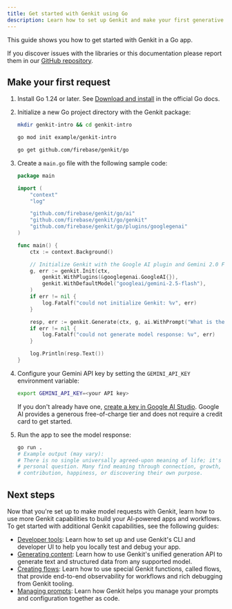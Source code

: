 ```yaml
---
title: Get started with Genkit using Go
description: Learn how to set up Genkit and make your first generative AI request in a Go application.
---
```


This guide shows you how to get started with Genkit in a Go app.

If you discover issues with the libraries or this documentation please report
them in our [GitHub repository](https://github.com/firebase/genkit/).

## Make your first request

1.  Install Go 1.24 or later. See [Download and install](https://go.dev/doc/install)
    in the official Go docs.

2.  Initialize a new Go project directory with the Genkit package:

    ```bash
    mkdir genkit-intro && cd genkit-intro

    go mod init example/genkit-intro

    go get github.com/firebase/genkit/go
    ```

3.  Create a `main.go` file with the following sample code:

    ```go
    package main

    import (
        "context"
        "log"

        "github.com/firebase/genkit/go/ai"
        "github.com/firebase/genkit/go/genkit"
        "github.com/firebase/genkit/go/plugins/googlegenai"
    )

    func main() {
        ctx := context.Background()

        // Initialize Genkit with the Google AI plugin and Gemini 2.0 Flash.
        g, err := genkit.Init(ctx,
            genkit.WithPlugins(&googlegenai.GoogleAI{}),
            genkit.WithDefaultModel("googleai/gemini-2.5-flash"),
        )
        if err != nil {
            log.Fatalf("could not initialize Genkit: %v", err)
        }

        resp, err := genkit.Generate(ctx, g, ai.WithPrompt("What is the meaning of life?"))
        if err != nil {
            log.Fatalf("could not generate model response: %v", err)
        }

        log.Println(resp.Text())
    }
    ```

4.  Configure your Gemini API key by setting the `GEMINI_API_KEY` environment
    variable:

    ```bash
    export GEMINI_API_KEY=<your API key>
    ```

    If you don't already have one, [create a key in Google AI Studio](https://aistudio.google.com/apikey).
    Google AI provides a generous free-of-charge tier and does not require a
    credit card to get started.

5.  Run the app to see the model response:

    ```bash
    go run .
    # Example output (may vary):
    # There is no single universally agreed-upon meaning of life; it's a deeply
    # personal question. Many find meaning through connection, growth,
    # contribution, happiness, or discovering their own purpose.
    ```

## Next steps

Now that you're set up to make model requests with Genkit, learn how to use more
Genkit capabilities to build your AI-powered apps and workflows. To get started
with additional Genkit capabilities, see the following guides:

- [Developer tools](/docs/devtools): Learn how to set up and use
  Genkit's CLI and developer UI to help you locally test and debug your app.
- [Generating content](/go/docs/models): Learn how to use Genkit's
  unified generation API to generate text and structured data from any
  supported model.
- [Creating flows](/go/docs/flows): Learn how to use special Genkit
  functions, called flows, that provide end-to-end observability for workflows
  and rich debugging from Genkit tooling.
- [Managing prompts](/go/docs/dotprompt): Learn how Genkit helps you
  manage your prompts and configuration together as code.
